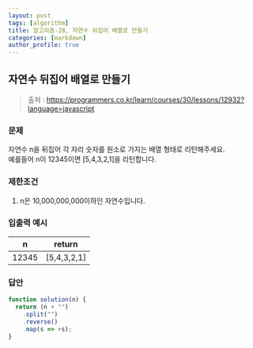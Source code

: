 ```yaml
---
layout: post
tags: [algorithm]
title: 알고리즘-28, 자연수 뒤집어 배열로 만들기
categories: [markdown]
author_profile: true
---
```


## 자연수 뒤집어 배열로 만들기

> 출처 : <https://programmers.co.kr/learn/courses/30/lessons/12932?language=javascript>

### 문제

자연수 n을 뒤집어 각 자리 숫자를 원소로 가지는 배열 형태로 리턴해주세요.  
예를들어 n이 12345이면 [5,4,3,2,1]을 리턴합니다.

### 제한조건

1. n은 10,000,000,000이하인 자연수입니다.

### 입출력 예시

|   n   |   return    |
| :---: | :---------: |
| 12345 | [5,4,3,2,1] |

### 답안

```javascript
function solution(n) {
  return (n + "")
    .split("")
    .reverse()
    .map(s => +s);
}
```
